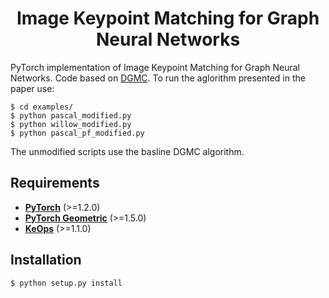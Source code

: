 <h1 align="center">Image Keypoint Matching for Graph Neural Networks</h1>


PyTorch implementation of Image Keypoint Matching for Graph Neural Networks. Code based on [DGMC](https://github.com/rusty1s/deep-graph-matching-consensus). To run the aglorithm presented in the paper use: 

```
$ cd examples/
$ python pascal_modified.py
$ python willow_modified.py
$ python pascal_pf_modified.py
```

The unmodified scripts use the basline DGMC algorithm. 

## Requirements

* **[PyTorch](https://pytorch.org/get-started/locally/)** (>=1.2.0)
* **[PyTorch Geometric](https://github.com/rusty1s/pytorch_geometric)** (>=1.5.0)
* **[KeOps](https://github.com/getkeops/keops)** (>=1.1.0)

## Installation
```
$ python setup.py install
```

